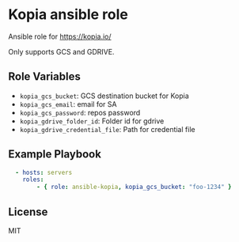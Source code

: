 # Kopia ansible role

Ansible role for https://kopia.io/

Only supports GCS and GDRIVE.

## Role Variables

- `kopia_gcs_bucket`: GCS destination bucket for Kopia
- `kopia_gcs_email`: email for SA
- `kopia_gcs_password`: repos password
- `kopia_gdrive_folder_id`: Folder id for gdrive
- `kopia_gdrive_credential_file`: Path for credential file


## Example Playbook

```yaml
  - hosts: servers
    roles:
        - { role: ansible-kopia, kopia_gcs_bucket: "foo-1234" }
```

## License

MIT
